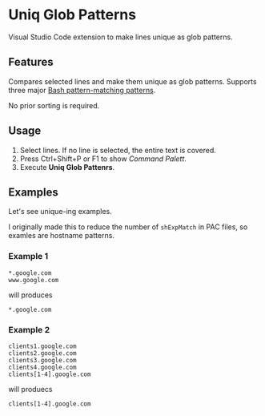 # Uniq Glob Patterns

Visual Studio Code extension to make lines unique as glob patterns.

## Features

Compares selected lines and make them unique as glob patterns.
Supports three major [Bash pattern-matching patterns][1].

[1]: https://www.gnu.org/software/bash/manual/html_node/Pattern-Matching.html#Pattern-Matching

No prior sorting is required.

## Usage

1.  Select lines.
    If no line is selected, the entire text is covered.
2.  Press Ctrl+Shift+P or F1 to show *Command Palett*.
3.  Execute **Uniq Glob Pattenrs**.

## Examples

Let's see unique-ing examples.

I originally made this to reduce the number of `shExpMatch` in PAC files,
so examles are hostname patterns.

### Example 1

```
*.google.com
www.google.com
```

will produces

```
*.google.com
```

### Example 2

```
clients1.google.com
clients2.google.com
clients3.google.com
clients4.google.com
clients[1-4].google.com
```

will produecs

```
clients[1-4].google.com
```
